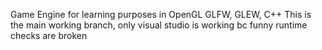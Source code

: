 Game Engine for learning purposes in OpenGL GLFW, GLEW, C++
This is the main working branch, only visual studio is working bc funny runtime checks are broken
